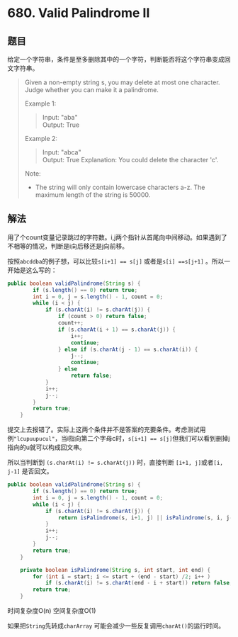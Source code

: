 # 680. Valid Palindrome II

## 题目

给定一个字符串，条件是至多删除其中的一个字符，判断能否将这个字符串变成回文字符串。

>Given a non-empty string s, you may delete at most one character. Judge whether you can make it a palindrome.
>
>Example 1:
>>
>>Input: "aba"  
>>Output: True  
>
>Example 2:
>
>>Input: "abca"  
>>Output: True
>>Explanation: You could delete the character 'c'.
>
>Note:
>
> - The string will only contain lowercase characters a-z. The maximum length of the string is 50000.

## 解法

用了个count变量记录跳过的字符数。i,j两个指针从首尾向中间移动。如果遇到了不相等的情况，判断是i向后移还是j向前移。

按照`abcddba`的例子想，可以比较`s[i+1] == s[j]` 或者是`s[i] ==s[j+1]` 。所以一开始是这么写的：

```java
public boolean validPalindrome(String s) {
        if (s.length() == 0) return true;
        int i = 0, j = s.length() - 1, count = 0;
        while (i < j) {
            if (s.charAt(i) != s.charAt(j)) {
                if (count > 0) return false;
                count++;
                if (s.charAt(i + 1) == s.charAt(j)) {
                    i++;
                    continue;
                } else if (s.charAt(j - 1) == s.charAt(i)) {
                    j--;
                    continue;
                } else
                    return false;
            }
            i++;
            j--;
        }
        return true;
    }
```

提交上去报错了。实际上这两个条件并不是答案的充要条件。考虑测试用例`"lcupuupucul"`，当i指向第二个字母c时，`s[i+1] == s[j]`但我们可以看到删掉j指向的u就可以构成回文串。

所以当判断到 `(s.charAt(i) != s.charAt(j))` 时，直接判断 `[i+1, j]`或者`[i, j-1]` 是否回文。

```java
public boolean validPalindrome(String s) {
        if (s.length() == 0) return true;
        int i = 0, j = s.length() - 1, count = 0;
        while (i < j) {
            if (s.charAt(i) != s.charAt(j)) {
                return isPalindrome(s, i+1, j) || isPalindrome(s, i, j-1);
            }
            i++;
            j--;
        }
        return true;
    }

    private boolean isPalindrome(String s, int start, int end) {
        for (int i = start; i <= start + (end - start) /2; i++ )
            if (s.charAt(i) != s.charAt(end - i + start)) return false;
        return true;
    }
```

时间复杂度O(n) 空间复杂度O(1)

如果把`String`先转成`charArray` 可能会减少一些反复调用`charAt()`的运行时间。
